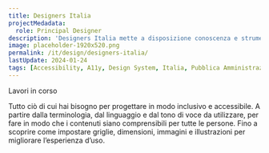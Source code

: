 ```yaml
---
title: Designers Italia
projectMedadata:
  role: Principal Designer
description: 'Designers Italia mette a disposizione conoscenza e strumenti per creare i servizi digitali della Pubblica Amministrazione'
image: placeholder-1920x520.png
permalink: /it/design/designers-italia/
lastUpdate: 2024-01-24
tags: [Accessibility, A11y, Design System, Italia, Pubblica Amministrazione]
---
```


Lavori in corso

Tutto ciò di cui hai bisogno per progettare in modo inclusivo e accessibile. A partire dalla terminologia, dal linguaggio e dal tono di voce da utilizzare, per fare in modo che i contenuti siano comprensibili per tutte le persone. Fino a scoprire come impostare griglie, dimensioni, immagini e illustrazioni per migliorare l’esperienza d’uso.
